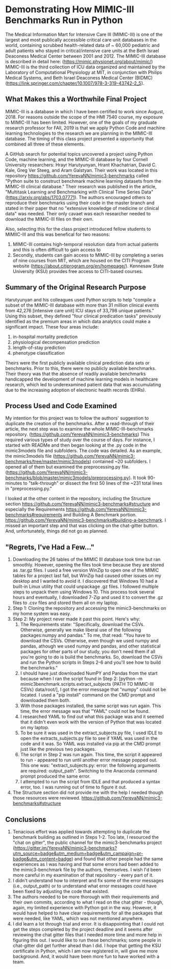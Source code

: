 # Demonstrating How MIMIC-III Benchmarks Run in Python
The Medical Information Mart for Intensive Care III (MIMIC-III) is one of the largest and most publically accessible critical care unit databases in the world, containing scrubbed health-related data of ~ 60,000 pediatric and adult patients who stayed in critical/intensive care units at the Beth Israel Deaconess Medical Center between 2001 and 2012. The MIMIC-III database is described in detail here: (https://mimic.physionet.org/about/mimic/)  MIMIC-III is the third collection of ICU data organized and maintained by the Laboratory of Computational Physiology at MIT, in conjunction with Philips Medical Systems, and Beth Israel Deaconess Medical Center (BIDMC) (https://link.springer.com/chapter/10.1007/978-3-319-43742-2_5).  

## What Makes this a Worthwhile Final Project
MIMIC-III is a database in which I have been certified to work since August, 2018. For reasons outside the scope of the HMI 7540 course, my exposure to MIMIC-III has  been limited. However, one of the goals of my graduate research professor for FAll, 2019 is that we apply Python Code and machine learning technologies to the research we are planning in the MIMIC-III database. The timing of this class project presented  a opportunity that combined all three of these elements.

A GitHub search for potential topics uncovered a project using Python Code, machine learning, and the MIMIC-III database by four Cornell University researchers: Hrayr Harutyunyan, Hrant Khachatrian, David C. Kale, Greg Ver Steeg, and Aram Galstyan. Their work was located in this repository https://github.com/YerevaNN/mimic3-benchmarks called "Python suite to construct benchmark machine learning datasets from the MIMIC-III clinical database." Their research was published in the article, "Multitask Learning and Benchmarking with Clinical Time Series Data" (https://arxiv.org/abs/1703.07771). The authors encouraged others to reproduce their benchmarks using their code in the master branch and stated in their paper that no "extensive knowledge of medicine or clinical data" was needed. Their only cavaet was each researcher needed to download the MIMIC-III files on their own.  

Also, selecting this for the class project introduced fellow students to MIMIIC-III and this was benefical for two reasons:
 1. MIMIC-III contains high-temporal resolution data from actual patients and this is often difficult to gain access to  
 1. Secondly, students can gain access to MIMIC-III by completing a series of nine courses from MIT, which are housed on the CITI Program website (https://about.citiprogram.org/en/homepage/). Kennesaw State University (KSU) provides free access to CITI-based courses. 

## Summary of the Original Research Purpose
Harutyunyan and his colleagues used Python scripts to help "compile a subset of the MIMIC-III database with more than 31 million clinical events from 42,276 [intensive care unit] ICU stays of 33,798 unique patients." Using this subset, they defined "four clinical predication tasks"  previously identified as the premium areas in which data analytics could make a significant impact. These four areas include:
 1. in-hospital mortality prediction
 1. physiological decompensation prediction
 1. length-of-stay prediction
 1. phenotype classification
 
Theirs were the first publicly available clinical prediction data sets or benchmarks. Prior to this, there were no publicly available benchmarks. Their theory was that the absence of readily available benchmarks handicapped the development of machine learning models in healthcare research, which led to underexamined patient data that was accumulating due to the increasing adoption of electronic health records (EHRs). 
 
## Process Used and Code Examined 
My intention for this project was to  follow the authors' suggestion to duplicate the creation of the benchmarks. After a read-through of their article,  the next step was to examine the whole MIMIC-III-benchmarks repository.  (https://github.com/YerevaNN/mimic3-benchmarks) This required various types of study over the course of days. For instance, I started with READMe and then began looking at the .py code in the mimic3models file and subfolders. The code was detailed.  As an example, the mimic3models file (https://github.com/YerevaNN/mimic3-benchmarks/tree/master/mimic3models) contained ~20 subfolders. I opened all of them but examined the preprocessing.py file. (https://github.com/YerevaNN/mimic3-benchmarks/blob/master/mimic3models/preprocessing.py).  It took 90-minutes to "talk-through" or dissect the first 50 lines of the ~231 total lines in "preprocessing.py."   
 
I looked at the other content in the repository, including the Structure section https://github.com/YerevaNN/mimic3-benchmarks#structure and especially the Requirements https://github.com/YerevaNN/mimic3-benchmarks#requirements and Building A Benchmark portion.  https://github.com/YerevaNN/mimic3-benchmarks#building-a-benchmark. I missed an important step and that was clicking on the chat-gitter button. And, unfortunately, things did not go as planned.

## "Regrets, I've Had a Few..." 

1. Downloading the 26 tables of the MIMIC III database took time but ran smoothly. However, opening the files took time because they are stored as .tar.gz files. I used a free version WinZip to open one of the MIMIC tables for a project last fall, but WinZip had caused other issues on my desktop and I wanted to avoid it. I discovered that Windows 10 had a built-in Linux utility that could unpackage .gz files. I followed multiple steps to unpack them using Windows 10. This process took several hours and eventually, I downloaded 7-Zip and  used it to convert the .gz files to .csv files and stored them all on my laptop. 
1. Step 1: Cloning the repository and accessing the mimic3-benchmarks on my home system was easy.
1. Step 2: My project never made it past this point. Here's why:
   1. The Requirements state: "Specifically, download the CSVs. Otherwise, generally we make liberal use of the following packages:numpy and pandas." To me, that read: "You have to download the CSVs. Otherwise, even though we used numpy and pandas, athough we used numpy and pandas, and other statistical packages for other parts of our study, you don't need them if all you're going to do is build the benchmarks. So, download the CSVs and run the Python scripts in Steps 2-6 and you'll see how to build the benchmarks." 
   1. I should have just downloaded NumPY and Pandas from the start because when I ran the script found in Step 2: [python -m mimic3benchmark.scripts.extract_subjects {PATH TO MIMIC-III CSVs} data/root/], I got the error message that "numpy" could not be located. I used a "pip install" command on the CMD prompt and downloaded them both.
   1. With those packages installed, the same script was run again. This time, the  error message was that "YAML" could not be found.
   1. I researched YAML to find out what this package was and it seemed that it didn't even work with the version of Python that was located on my laptop. 
   1. To be sure it was used in the extract_subjects.py file, I used IDLE to open the extracts_subjects.py file to see if YAML was used in the code and it was. So YAML was installed via pip at the CMD prompt just like the previous two packages.
   1. The script in Step 2 was run again. This time, the script it appeared to run - appeared to run until another error message popped out. This one was: "extract_subjects.py: error: the following arguments are required: output_path". Switching to the Anaconda command prompt produced the same error. 
   1. I attempted to run the script from IDLE and that produced a syntax error, too. I was running out of time to figure it out.  
1. The Structure section did not provide me with the help I needed though those resources were reviewed. https://github.com/YerevaNN/mimic3-benchmarks#structure
 
 ## Conclusions
1. Tenacious effort was applied towards attempting to duplicate the benchmark building as outlined in Steps 1-2. Too late, I resourced the "chat on gitter", the public channel for the mimic3-benchmarks project (https://gitter.im/YerevaNN/mimic3-benchmarks?utm_source=badge&utm_medium=badge&utm_campaign=pr-badge&utm_content=badge) and found that other people had the same experiences as I was having and that some errors had been added to the mimic3-benchmark file by the authors, themselves. I wish I'd been more careful in my examination of that repository - every part of it. 
1. I didn't understand how to interpret and fix some of the error messages (i.e., output_path) or to understand what error messages could have been fixed by adjusting the code that existed.
1. The authors needed to be more thorough with their requirements and their own commits, according to what I read on the chat gitter - though, again, my limited experience with Python got in the way. However, it would have helped to have clear requirements for all the packages that were needed, like YAML, which was not mentioned anywhere.
1. I did learn a lot through trial and error. It is disappointing that I could not get the steps completed by the project deadline and it seems after reviewing the chat gitter files that I needed more time and more help in figuring this out. I would like to run these benchmarks; some people in chat-gitter did get further ahead than I did. I hope that getting the  KSU certificate in Python, which I am now registered in, will give me more background. And, it would have been more fun to have worked with a team. 





 



